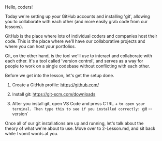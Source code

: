 Hello, coders!

Today we're setting up your GitHub accounts and installing 'git', allowing you to collaborate with each other (and more easily grab code from our lessons).

GitHub is the place where lots of individual coders and companies host their code. This is the place where we'll have our collaborative projects and where you can host your portfolios.

Git, on the other hand, is the tool we'll use to interact and collaborate with each other. It's a tool called 'version control', and serves as a way for people to work on a single codebase without conflicting with each other.

Before we get into the lesson, let's get the setup done.

1. Create a GitHub profile: https://github.com/

2. Install git: https://git-scm.com/downloads

3. After you install git, open VS Code and press CTRL + `to open your terminal. Then type this to see if you installed correctly: `git --version`

Once all of our git installations are up and running, let's talk about the theory of what we're about to use. Move over to 2-Lesson.md, and sit back while I vomit words at you.
